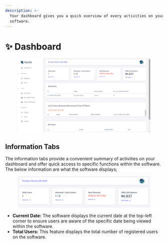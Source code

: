 ```yaml
---
description: >-
  Your dashboard gives you a quick overview of every activities on your
  software.
---
```


# ✨ Dashboard

<figure><img src="../.gitbook/assets/image_2023-02-28_231807199.png" alt="dashboard"><figcaption></figcaption></figure>

## Information Tabs

The information tabs provide a convenient summary of activities on your dashboard and offer quick access to specific functions within the software. The below information are what the software displays;

<figure><img src="../.gitbook/assets/image_2023-02-28_232225360.png" alt=""><figcaption></figcaption></figure>

* **Current Date:** The software displays the current date at the top-left corner to ensure users are aware of the specific date being viewed within the software.
* **Total Users:** This feature displays the total number of registered users on the software.
